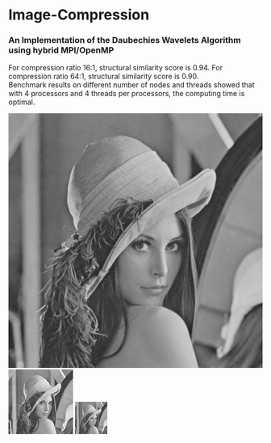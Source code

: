 # Image-Compression
### An Implementation of the Daubechies Wavelets Algorithm using hybrid MPI/OpenMP
For compression ratio 16:1, structural similarity score is 0.94. For compression ratio 64:1, structural similarity score is 0.90.<br />
Benchmark results on different number of nodes and threads showed that with 4 processors and 4 threads per processors, the computing time is optimal. 


![Image](lenna1.jpg)
![Image](lenna16.jpg)
![Image](lenna64.jpg)
